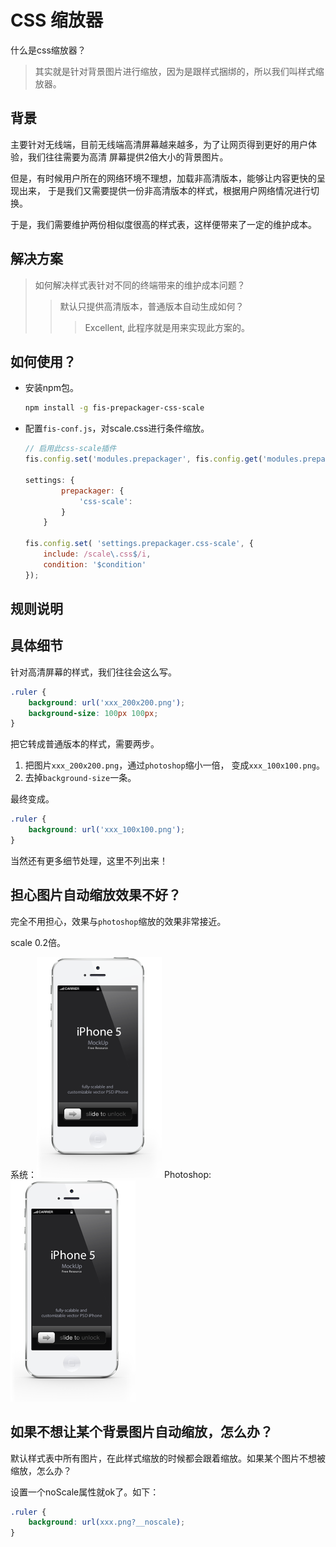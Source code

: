 CSS 缩放器
=========================
什么是css缩放器？
> 其实就是针对背景图片进行缩放，因为是跟样式捆绑的，所以我们叫样式缩放器。

## 背景

主要针对无线端，目前无线端高清屏幕越来越多，为了让网页得到更好的用户体验，我们往往需要为高清
屏幕提供2倍大小的背景图片。

但是，有时候用户所在的网络环境不理想，加载非高清版本，能够让内容更快的呈现出来，
于是我们又需要提供一份非高清版本的样式，根据用户网络情况进行切换。

于是，我们需要维护两份相似度很高的样式表，这样便带来了一定的维护成本。

## 解决方案

> 如何解决样式表针对不同的终端带来的维护成本问题？
>> 默认只提供高清版本，普通版本自动生成如何？
>>> Excellent, 此程序就是用来实现此方案的。

## 如何使用？

* 安装npm包。

    ```bash
    npm install -g fis-prepackager-css-scale
    ```
* 配置`fis-conf.js`，对scale.css进行条件缩放。

    ```javascript
    // 启用此css-scale插件
    fis.config.set('modules.prepackager', fis.config.get('modules.prepackager') + ',css-scale');

    settings: {
            prepackager: {
                'css-scale':
            }
        }

    fis.config.set( 'settings.prepackager.css-scale', {
        include: /scale\.css$/i,
        condition: '$condition'
    });
    ```

## 规则说明



## 具体细节

针对高清屏幕的样式，我们往往会这么写。

```css
.ruler {
    background: url('xxx_200x200.png');
    background-size: 100px 100px;
}
```

把它转成普通版本的样式，需要两步。

1. 把图片`xxx_200x200.png`，通过`photoshop`缩小一倍， 变成`xxx_100x100.png`。
2. 去掉`background-size`一条。

最终变成。

```css
.ruler {
    background: url('xxx_100x100.png');
}
```

当然还有更多细节处理，这里不列出来！

## 担心图片自动缩放效果不好？

完全不用担心，效果与`photoshop`缩放的效果非常接近。

scale 0.2倍。

系统：![系统缩放](./scale.png)
Photoshop: ![photoshop缩放](./photoshop.png)

## 如果不想让某个背景图片自动缩放，怎么办？
默认样式表中所有图片，在此样式缩放的时候都会跟着缩放。如果某个图片不想被缩放，怎么办？

设置一个noScale属性就ok了。如下：

```css
.ruler {
    background: url(xxx.png?__noscale);
}
```